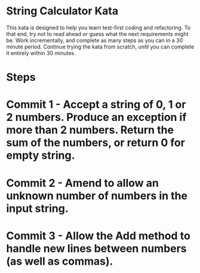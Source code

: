 
# String Calculator Kata

This kata is designed to help you learn test-first coding and refactoring. To that end, try not to read ahead or guess what the next requirements might be. Work incrementally, and complete as many steps as you can in a 30 minute period. Continue trying the kata from scratch, until you can complete it entirely within 30 minutes.

# Steps

# Commit 1 - Accept a string of 0, 1 or 2 numbers. Produce an exception if more than 2 numbers. Return the sum of the numbers, or return 0 for empty string.

# Commit 2 - Amend to allow an unknown number of numbers in the input string.

# Commit 3 - Allow the Add method to handle new lines between numbers (as well as commas).
